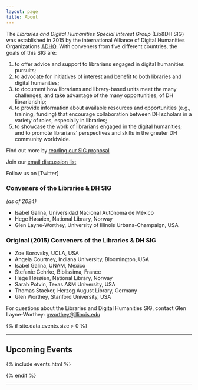 ```yaml
---
layout: page
title: About
---
```


The *Libraries and Digital Humanities Special Interest Group* (Lib&DH SIG) was established in 2015 by the international Alliance of Digital Humanities Organizations [ADHO](http://adho.org/). With conveners from five different countries, the goals of this SIG are:

1. to offer advice and support to librarians engaged in digital humanities pursuits;
2. to advocate for initiatives of interest and benefit to both libraries and digital humanities;
3. to document how librarians and library-based units meet the many challenges, and take advantage of the many opportunities, of DH librarianship;
4. to provide information about available resources and opportunities (e.g., training, funding) that encourage collaboration between DH scholars in a variety of roles, especially in libraries;
5. to showcase the work of librarians engaged in the digital humanities; and to promote librarians’ perspectives and skills in the greater DH community worldwide.

Find out more by [reading our SIG proposal](https://drive.google.com/file/d/0BzNEqaRgVCa0T0pHSzV2RnRkNk0/view?pref=2&pli=1.)

Join our [email discussion list](https://lists.digitalhumanities.org/mailman/lists/libdh-sig.lists.digitalhumanities.org/)

Follow us on [Twitter]    

### Conveners of the Libraries & DH SIG
_(as of 2024)_
* Isabel Galina, Universidad Nacional Autónoma de México
* Hege Høsøien, National Library, Norway
* Glen Layne-Worthey, University of Illinois Urbana-Champaign, USA


### Original (2015) Conveners of the Libraries & DH SIG
  
* Zoe Borovsky, UCLA, USA
* Angela Courtney, Indiana University, Bloomington, USA
* Isabel Galina, UNAM, Mexico
* Stefanie Gehrke, Biblissima, France
* Hege Høsøien, National Library, Norway
* Sarah Potvin, Texas A&M University, USA
* Thomas Staeker, Herzog August Library, Germany
* Glen Worthey, Stanford University, USA

For questions about the Libraries and Digital Humanities SIG, contact Glen Layne-Worthey:  gworthey@illinois.edu

{% if site.data.events.size > 0 %}
***

## Upcoming Events

{% include events.html %}

{% endif %}
***
